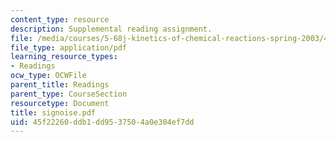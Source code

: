 ```yaml
---
content_type: resource
description: Supplemental reading assignment.
file: /media/courses/5-68j-kinetics-of-chemical-reactions-spring-2003/45f22260ddb1dd9537504a0e304ef7dd_signoise.pdf
file_type: application/pdf
learning_resource_types:
- Readings
ocw_type: OCWFile
parent_title: Readings
parent_type: CourseSection
resourcetype: Document
title: signoise.pdf
uid: 45f22260-ddb1-dd95-3750-4a0e304ef7dd
---
```

